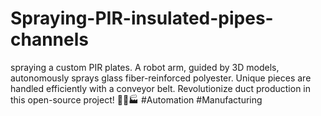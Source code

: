 # Spraying-PIR-insulated-pipes-channels
spraying a custom PIR plates. A robot arm, guided by 3D models, autonomously sprays glass fiber-reinforced polyester. Unique pieces are handled efficiently with a conveyor belt. Revolutionize duct production in this open-source project! 🤖🔧🏭 #Automation #Manufacturing
